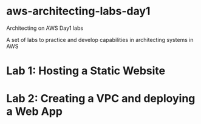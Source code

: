 # aws-architecting-labs-day1
Architecting on AWS Day1 labs

A set of labs to practice and develop capabilities in architecting systems in AWS

# Lab 1: Hosting a Static Website

# Lab 2: Creating a VPC and deploying a Web App